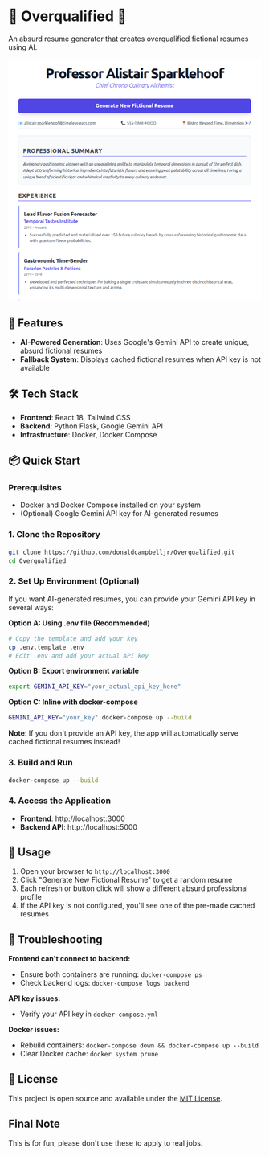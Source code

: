 # 🎩 Overqualified 🧐
An absurd resume generator that creates overqualified fictional resumes using AI.

![Overqualified Example](img/overqualified_example.png)

## 🚀 Features

- **AI-Powered Generation**: Uses Google's Gemini API to create unique, absurd fictional resumes
- **Fallback System**: Displays cached fictional resumes when API key is not available

## 🛠️ Tech Stack

- **Frontend**: React 18, Tailwind CSS
- **Backend**: Python Flask, Google Gemini API
- **Infrastructure**: Docker, Docker Compose

## 📦 Quick Start

### Prerequisites
- Docker and Docker Compose installed on your system
- (Optional) Google Gemini API key for AI-generated resumes

### 1. Clone the Repository
```bash
git clone https://github.com/donaldcampbelljr/Overqualified.git
cd Overqualified
```

### 2. Set Up Environment (Optional)
If you want AI-generated resumes, you can provide your Gemini API key in several ways:

**Option A: Using .env file (Recommended)**
```bash
# Copy the template and add your key
cp .env.template .env
# Edit .env and add your actual API key
```

**Option B: Export environment variable**
```bash
export GEMINI_API_KEY="your_actual_api_key_here"
```

**Option C: Inline with docker-compose**
```bash
GEMINI_API_KEY="your_key" docker-compose up --build
```

**Note**: If you don't provide an API key, the app will automatically serve cached fictional resumes instead!

### 3. Build and Run
```bash
docker-compose up --build
```

### 4. Access the Application
- **Frontend**: http://localhost:3000
- **Backend API**: http://localhost:5000

## 🎯 Usage

1. Open your browser to `http://localhost:3000`
2. Click "Generate New Fictional Resume" to get a random resume
3. Each refresh or button click will show a different absurd professional profile
4. If the API key is not configured, you'll see one of the pre-made cached resumes

## 🐛 Troubleshooting

**Frontend can't connect to backend:**
- Ensure both containers are running: `docker-compose ps`
- Check backend logs: `docker-compose logs backend`

**API key issues:**
- Verify your API key in `docker-compose.yml`

**Docker issues:**
- Rebuild containers: `docker-compose down && docker-compose up --build`
- Clear Docker cache: `docker system prune`

## 📝 License

This project is open source and available under the [MIT License](LICENSE).

## Final Note

This is for fun, please don't use these to apply to real jobs.

